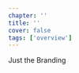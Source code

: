 ```yaml
---
chapter: ''
title: ''
cover: false
tags: ['overview']
---
```


Just the Branding

<div class="brand"></div>